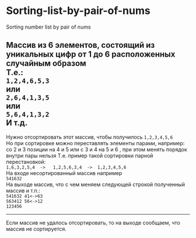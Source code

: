 # Sorting-list-by-pair-of-nums
Sorting number list by pair of nums
  
Массив из 6 элементов, состоящий из уникальных цифр от 1 до 6 расположенных случайным образом  
Т.е.:  
    `1,2,4,6,5,3`  
или  
    `2,6,4,1,3,5`  
или  
    `5,6,4,1,3,2`  
И т.д.  
---

Нужно отсортировать этот массив, чтобы получилось `1,2,3,4,5,6`  
Но при сортировке можно переставлять элементы парами,  например:  
со 2 и 3 позиции на 4 и 5 
или 
с 3 и 4 на 5 и 6 , при этом менять порядок внутри пары нельзя 
Т.е. пример такой сортировки парной перестановкой:  
    `1,6,3,2,5,4  ->   1,2,5,6,3,4  ->  1,2,3,4,5,6`  
На входе несортированный массив например  
    `541632`  
На выходе массив, что с чем меняем следующей строкой полученный массив и т.п.:  
    `541632 41<->63`  
    `563412 56<->12`  
    `123456`  
    
---
Если массив не удалось отсортировать, то на выходе сообщаем, что массив не сортируется.  
